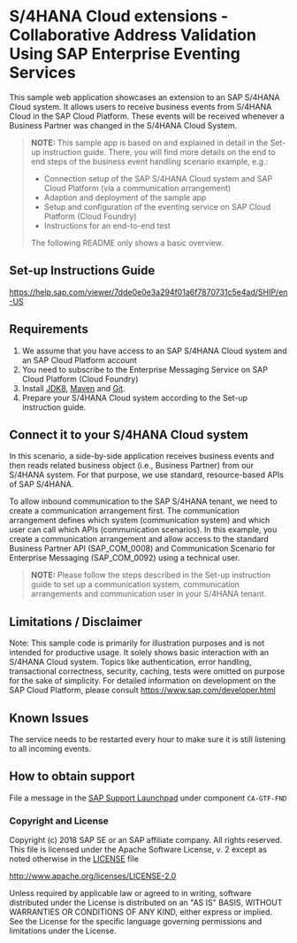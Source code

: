 # S/4HANA Cloud extensions - Collaborative Address Validation Using SAP Enterprise Eventing Services
This sample web application showcases an extension to an SAP S/4HANA Cloud system. It allows users to receive business events from S/4HANA Cloud in the SAP Cloud Platform. These events will be received whenever a Business Partner was changed in the S/4HANA Cloud System.

> **NOTE:** This sample app is based on and explained in detail in the Set-up instruction guide. There, you will find more details on the end to end steps of the business event handling scenario example, e.g.:
> * Connection setup of the SAP S/4HANA Cloud system and SAP Cloud Platform (via a communication arrangement)
> * Adaption and deployment of the sample app
> * Setup and configuration of the eventing service on SAP Cloud Platform (Cloud Foundry)
> * Instructions for an end-to-end test
>
> The following README only shows a basic overview.

Set-up Instructions Guide
-------------
https://help.sap.com/viewer/7dde0e0e3a294f01a6f7870731c5e4ad/SHIP/en-US

Requirements
-------------
1. We assume that you have access to an SAP S/4HANA Cloud system and an SAP Cloud Platform account
2. You need to subscribe to the Enterprise Messaging Service on SAP Cloud Platform (Cloud Foundry)
2. Install [JDK8](http://www.oracle.com/technetwork/java/javase/downloads/index.html), [Maven](http://maven.apache.org/download.cgi) and [Git](https://git-scm.com/downloads).
3. Prepare your S/4HANA Cloud system according to the Set-up instruction guide.

Connect it to your S/4HANA Cloud system
---------------------------------------

In this scenario, a side-by-side application receives business events and then reads related business object (i.e., Business Partner) from our S/4HANA system. For that purpose, we use standard, resource-based APIs of SAP S/4HANA.

To allow inbound communication to the SAP S/4HANA tenant, we need to create a communication arrangement first. The communication arrangement defines which system (communication system) and which user can call which APIs (communication scenarios). 
In this example, you create a communication arrangement and allow access to the standard Business Partner API (SAP_COM_0008) and Communication Scenario for Enterprise Messaging (SAP_COM_0092) using a technical user.

> **NOTE:** Please follow the steps described in the Set-up instruction guide to set up a communication system, communication arrangements and communication user in your S/4HANA tenant.


Limitations / Disclaimer
------------------------
Note: This sample code is primarily for illustration purposes and is not intended for productive usage. It solely shows basic interaction with an S/4HANA Cloud system. Topics like authentication, error handling, transactional correctness, security, caching, tests were omitted on purpose for the sake of simplicity. For detailed information on development on the SAP Cloud Platform, please consult https://www.sap.com/developer.html

Known Issues
------------
The service needs to be restarted every hour to make sure it is still listening to all incoming events.

[//]: # (TODO: Obtain support under which component? Is this "CA-GTF-FND" correct?)

How to obtain support
---------------------
File a message in the [SAP Support Launchpad](https://launchpad.support.sap.com/#/incident/create) under component `CA-GTF-FND`


### Copyright and License

Copyright (c) 2018 SAP SE or an SAP affiliate company. All rights reserved.
This file is licensed under the Apache Software License, v. 2 except as noted otherwise in the [LICENSE](LICENSE) file

http://www.apache.org/licenses/LICENSE-2.0

Unless required by applicable law or agreed to in writing, software distributed under the License is distributed on an "AS IS" BASIS, WITHOUT WARRANTIES OR CONDITIONS OF ANY KIND, either express or implied. See the License for the specific language governing permissions and limitations under the License.
